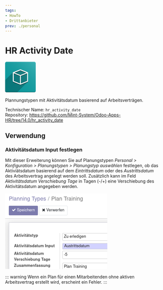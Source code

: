 ```yaml
---
tags:
- HowTo
- Drittanbieter
prev: ./personal
---
```

# HR Activity Date
![icon_oms_box](assets/icon_oms_box.png)

Plannungstypen mit Aktivitätsdatum basierend auf Arbeitsverträgen.

Technischer Name: `hr_activity_date`\
Repository: <https://github.com/Mint-System/Odoo-Apps-HR/tree/14.0/hr_activity_date>

## Verwendung

### Aktivitätsdatum Input festlegen

Mit dieser Erweiterung können Sie auf Planungstypen *Personal > Konfiguration > Planungstypen > Planungstyp auswählen* festlegen, ob das Aktiviätsdatum basierend auf dem *Eintrittsdatum* oder des *Austrittsdatum* des Arbeitsvertrag angelegt werden soll. Zusätzlich kann im Feld *Aktivitätsdatum Verschiebung Tage* in Tagen (-/+) eine Verschiebung des Aktivitätsdatum angegeben werden.

![](assets/HR%20Activity%20Date.png)

::: warning
Wenn ein Plan für einen Mitarbeitenden ohne aktiven Arbeitsvertrag erstellt wird, erscheint ein Fehler.
:::